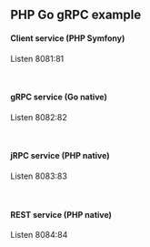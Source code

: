 ## PHP Go gRPC example

#### Client service (PHP Symfony) <br>
Listen 8081:81

<br>

#### gRPC service (Go native) <br>
Listen 8082:82

<br>

#### jRPC service (PHP native) <br>
Listen 8083:83

<br>

#### REST service (PHP native) <br>
Listen 8084:84

<br>

